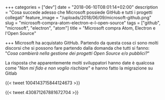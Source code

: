 +++
categories = ["dev"]
date = "2018-06-10T08:01:14+02:00"
description = "Cosa succede adesso che Microsoft possiede GitHub e tutti i progetti collegati"
feature_image = "/uploads/2018/06/09/microsoft-github.png"
slug = "microsoft-compra-atom-electron-e-l-open-source"
tags = ["github", "microsoft", "electron", "atom"]
title = "Microsoft compra Atom, Electron e l'Open Source"

+++
Microsoft ha acquistato GitHub. Partendo da questa cosa ci sono molti discorsi che si possono fare partendo dalla domanda che tutti si fanno: "_Cosa cambierà nella gestione dei progetti Open Source e/o pubblici?_"

La risposta che apparentemente molti sviluppatori hanno date è qualcosa come "_Non mi fido e non voglio rischiare_" e hanno fatto la migrazione su Gitlab

{{< tweet 1004143715844124673 >}}

{{< tweet 430871267881672704 >}}
